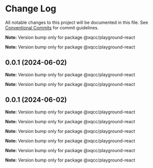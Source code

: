 # Change Log

All notable changes to this project will be documented in this file.
See [Conventional Commits](https://conventionalcommits.org) for commit guidelines.



**Note:** Version bump only for package @xqcc/playground-react





**Note:** Version bump only for package @xqcc/playground-react

## 0.0.1 (2024-06-02)

**Note:** Version bump only for package @xqcc/playground-react

**Note:** Version bump only for package @xqcc/playground-react

## 0.0.1 (2024-06-02)

**Note:** Version bump only for package @xqcc/playground-react

**Note:** Version bump only for package @xqcc/playground-react

**Note:** Version bump only for package @xqcc/playground-react

**Note:** Version bump only for package @xqcc/playground-react

**Note:** Version bump only for package @xqcc/playground-react

**Note:** Version bump only for package @xqcc/playground-react
